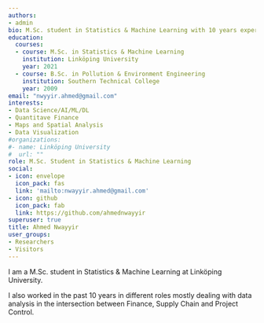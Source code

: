```yaml
---
authors:
- admin
bio: M.Sc. student in Statistics & Machine Learning with 10 years experience in the intersection between Finance, Supply Chain and Project Control.
education:
  courses:
  - course: M.Sc. in Statistics & Machine Learning
    institution: Linköping University
    year: 2021
  - course: B.Sc. in Pollution & Environment Engineering
    institution: Southern Technical College
    year: 2009
email: "nwyyir.ahmed@gmail.com"
interests:
- Data Science/AI/ML/DL
- Quantitave Finance
- Maps and Spatial Analysis
- Data Visualization
#organizations:
#- name: Linköping University
#  url: ""
role: M.Sc. Student in Statistics & Machine Learning
social:
- icon: envelope
  icon_pack: fas
  link: 'mailto:nwayyir.ahmed@gmail.com'
- icon: github
  icon_pack: fab
  link: https://github.com/ahmednwayyir
superuser: true
title: Ahmed Nwayyir
user_groups:
- Researchers
- Visitors
---
```


I am a M.Sc. student in Statistics & Machine Learning at Linköping University.

I also worked in the past 10 years in different roles mostly dealing with data analysis in the intersection between Finance, Supply Chain and Project Control.

